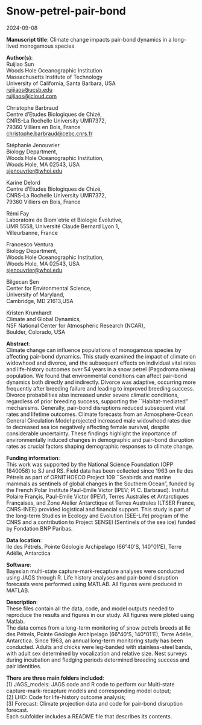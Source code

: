 # Snow-petrel-pair-bond
2024-09-08

**Manuscript title**: Climate change impacts pair-bond dynamics in a long-lived monogamous species<br>


**Author(s)**:<br>
Ruijiao Sun<br>
Woods Hole Oceanographic Institution<br>
Massachusetts Institute of Technology<br>
University of California, Santa Barbara, USA<br>
ruijiaos@ucsb.edu<br>
ruijiaos@icloud.com<br>

Christophe Barbraud<br>
Centre d’Etudes Biologiques de Chizé, <br>
CNRS-La Rochelle University UMR7372, <br>
79360 Villiers en Bois, France<br>
christophe.barbraud@cebc.cnrs.fr <br>

Stéphanie Jenouvrier<br>
Biology Department, <br>
Woods Hole Oceanographic Institution, <br>
Woods Hole, MA 02543, USA<br>
sjenouvrier@whoi.edu<br>

Karine Delord<br>
Centre d’Etudes Biologiques de Chizé, <br>
CNRS-La Rochelle University UMR7372, <br>
79360 Villiers en Bois, France<br>

Rémi Fay<br>
Laboratoire de Biom´etrie et Biologie Évolutive, <br>
UMR 5558, Université Claude Bernard Lyon 1, <br>
Villeurbanne, France<br>

Francesco Ventura<br>
Biology Department, <br>
Woods Hole Oceanographic Institution, <br>
Woods Hole, MA 02543, USA<br>
sjenouvrier@whoi.edu<br>

Bilgecan Şen<br>
Center for Environmental Science,<br>
University of Maryland,<br>
Cambridge, MD 21613,USA<br>

Kristen Krumhardt<br>
Climate and Global Dynamics, <br>
NSF National Center for Atmospheric Research (NCAR), <br>
Boulder, Colorado, USA<br>


**Abstract**:<br>
Climate change can influence populations of monogamous species by affecting pair-bond dynamics. This study examined the impact of climate on widowhood and divorce, and the subsequent effects on individual vital rates and life-history outcomes over 54 years in a snow petrel (Pagodroma nivea) population. We found that environmental conditions can affect pair-bond dynamics both directly and indirectly. Divorce was adaptive, occurring more frequently after breeding failure and leading to improved breeding success. Divorce probabilities also increased under severe climatic conditions, regardless of prior breeding success, supporting the ``Habitat-mediated” mechanisms. Generally, pair-bond disruptions reduced subsequent vital rates and lifetime outcomes. Climate forecasts from an Atmosphere-Ocean General Circulation Model projected increased male widowhood rates due to decreased sea ice negatively affecting female survival, despite considerable uncertainty. These findings highlight the importance of environmentally induced changes in demographic and pair-bond disruption rates as crucial factors shaping demographic responses to climate change. 

**Funding information**: <br>
This work was supported by the National Science Foundation (OPP 1840058) to SJ and RS. Field data has been collected since 1963 on Ile des Pétrels as part of ORNITHOECO  Project 109 ``Seabirds and marine mammals as sentinels of global changes in the Southern Ocean”, funded by the French Polar Institute Paul-Emile Victor (IPEV; PI C. Barbraud). Institut Polaire Françis, Paul-Emile Victor (IPEV), Terres Australes et Antarctiques Françaises, and Zone Atelier Antarctique et Terres Australes (LTSER France, CNRS-INEE) provided logistical and financial support. This study is part of the long-term Studies in Ecology and Evolution (SEE-Life) program of the CNRS and a contribution to Project SENSEI (Sentinels of the sea ice) funded by Fondation BNP Paribas.

**Data location**:<br>
Ile des Pétrels, Pointe Géologie Archipelago (66°40'S, 140°01'E), Terre Adélie, Antarctica

**Software**:<br>
Bayesian multi-state capture-mark-recapture analyses were conducted using JAGS through R. Life history analyses and pair-bond disruption forecasts were performed using MATLAB. All figures were produced in MATLAB.

**Description**:<br>
These files contain all the data, code, and model outputs needed to reproduce the results and figures in our study. All figures were ploted using Matlab.<br>
The data comes from a long-term monitoring of snow petrels breeds at Ile des Pétrels, Pointe Géologie Archipelago (66°40'S, 140°01'E), Terre Adélie, Antarctica. Since 1963, an annual long-term monitoring study has been conducted. Adults and chicks were leg-banded with stainless-steel bands, with adult sex determined by vocalization and relative size. Nest surveys during incubation and fledging periods determined breeding success and pair identities.
<br>


**There are three main folders included**: <br>
(1) JAGS_models: JAGS code and R code to perform our Multi-state capture-mark-recapture models and corresponding model output; <br>
(2) LHO: Code for life-history outcome analysis; <br>
(3) Forecast: Climate projection data and code for pair-bond disruption forecast.<br>
Each subfolder includes a README file that describes its contents.<br>
